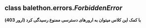 ## class balethon.errors.*ForbiddenError*

**با کمک این کلاس میتوان به ارورهای دسترسی ممنوع رسیدگی کرد (ارور 403)**